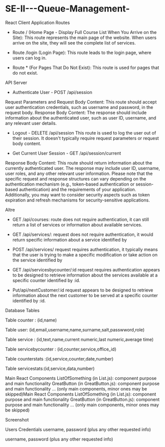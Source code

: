 # SE-II---Queue-Management-


 React Client Application Routes 

* Route / (Home Page - Display Full Course List When You Arrive on the Site): 
This route represents the main page of the website. When users arrive on the site, they will see the complete list of services.

* Route /login (Login Page): This route leads to the login page, where users can log in.

* Route * (For Pages That Do Not Exist): This route is used for pages that do not exist.

 API Server 
  
* Authenticate User - POST /api/session

Request Parameters and Request Body Content:
This route should accept user authentication credentials, such as username and password, in the request body.
Response Body Content:
The response should include information about the authenticated user, such as user ID, username, and any relevant user details.

* Logout - DELETE /api/session
This route is used to log the user out of their session.
It doesn't typically require request parameters or request body content.

* Get Current User Session - GET /api/session/current

Response Body Content:
This route should return information about the currently authenticated user. The response may include user ID, username, user roles, and any other relevant user information.
Please note that the specific request and response structures can vary depending on the authentication mechanism (e.g., token-based authentication or session-based authentication) and the requirements of your application. Additionally, you may want to consider security aspects such as token expiration and refresh mechanisms for security-sensitive applications.


Altre 
* GET /api/courses: route does not require authentication, it can still return a list of services or information about available services.

* GET /api/services/<id>: request does not require authentication, it would return specific information about a service identified by <id>

* POST /api/services/<id> request requires authentication, it typically means that the user is trying to make a specific modification or take action on the service identified by <id>

* GET /api/servicesbycounter/:id  request requires authentication appears to be designed to retrieve information about the services available at a specific counter identified by :id. 

* Put/api/nextCustomer/:id  request appears to be designed to retrieve information about the next customer to be served at a specific counter identified by :id.

 Database Tables
  
Table counter : (id,name)

Table user: (id,email,username,name,surname,salt,passwword,role)

Table service : (id,text,name,current numeric,last numeric,average time)

Table servicebycounter : (id,counter,service,office_id)

Table counterstats :(id,service,counter,date,number)

Table servicestats:(id,service,data,number)


  Main React Components
ListOfSomething (in List.js): component purpose and main functionality
GreatButton (in GreatButton.js): component purpose and main functionality
...
(only main components, minor ones may be skipped)Main React Components
ListOfSomething (in List.js): component purpose and main functionality
GreatButton (in GreatButton.js): component purpose and main functionality
...
(only main components, minor ones may be skipped)

Screenshot

Users Credentials
username, password (plus any other requested info)

username, password (plus any other requested info)
